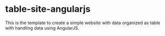 # table-site-angularjs
This is the template to create a simple website with data organized as table with handling data using AngularJS.
